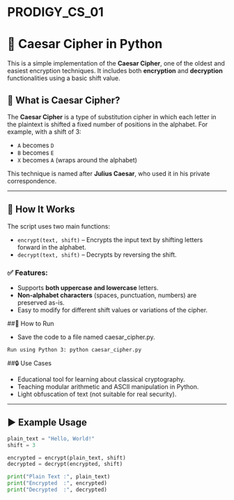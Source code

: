 # PRODIGY_CS_01
# 🔐 Caesar Cipher in Python

This is a simple implementation of the **Caesar Cipher**, one of the oldest and easiest encryption techniques. It includes both **encryption** and **decryption** functionalities using a basic shift value.

## 📌 What is Caesar Cipher?

The **Caesar Cipher** is a type of substitution cipher in which each letter in the plaintext is shifted a fixed number of positions in the alphabet. For example, with a shift of 3:

- `A` becomes `D`
- `B` becomes `E`
- `X` becomes `A` (wraps around the alphabet)

This technique is named after **Julius Caesar**, who used it in his private correspondence.

---

## 🔧 How It Works

The script uses two main functions:
- `encrypt(text, shift)` – Encrypts the input text by shifting letters forward in the alphabet.
- `decrypt(text, shift)` – Decrypts by reversing the shift.

### ✅ Features:
- Supports **both uppercase and lowercase** letters.
- **Non-alphabet characters** (spaces, punctuation, numbers) are preserved as-is.
- Easy to modify for different shift values or variations of the cipher.

##📂 How to Run
- Save the code to a file named caesar_cipher.py.

`Run using Python 3:
python caesar_cipher.py `

##🔒 Use Cases
- Educational tool for learning about classical cryptography.
- Teaching modular arithmetic and ASCII manipulation in Python.
- Light obfuscation of text (not suitable for real security).



---

## ▶️ Example Usage

```python
plain_text = "Hello, World!"
shift = 3

encrypted = encrypt(plain_text, shift)
decrypted = decrypt(encrypted, shift)

print("Plain Text :", plain_text)
print("Encrypted  :", encrypted)
print("Decrypted  :", decrypted)
